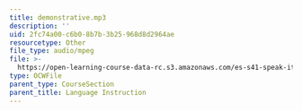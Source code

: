 ```yaml
---
title: demonstrative.mp3
description: ''
uid: 2fc74a00-c6b0-8b7b-3b25-968d8d2964ae
resourcetype: Other
file_type: audio/mpeg
file: >-
  https://open-learning-course-data-rc.s3.amazonaws.com/es-s41-speak-italian-with-your-mouth-full-spring-2012/2fc74a00c6b08b7b3b25968d8d2964ae_demonstrative.mp3
type: OCWFile
parent_type: CourseSection
parent_title: Language Instruction
---
```

